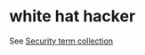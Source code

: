 # white hat hacker

See [Security term collection](~/a-z-word-list-term-collections/term-collections/security-terms.md)
